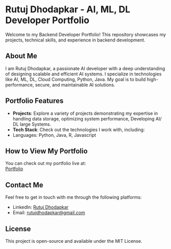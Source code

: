 # Rutuj Dhodapkar - AI, ML, DL Developer Portfolio

Welcome to my Backend Developer Portfolio! This repository showcases my projects, technical skills, and experience in backend development.

## About Me

I am Rutuj Dhodapkar, a passionate AI developer with a deep understanding of designing scalable and efficient AI systems. I specialize in technologies like AI, ML, DL, Cloud Computing, Python, Java. My goal is to build high-performance, secure, and maintainable AI solutions.

## Portfolio Features

- **Projects**: Explore a variety of projects demonstrating my expertise in handling data storage, optimizing system performance, Developing AI/ DL large Systems.
- **Tech Stack**: Check out the technologies I work with, including:
- Languages:  Python, Java, R, Javascript

## How to View My Portfolio

You can check out my portfolio live at:  
[Portfolio](https://rutujdhodapkar.vercel.app)

## Contact Me

Feel free to get in touch with me through the following platforms:

- LinkedIn: [Rutuj Dhodapkar](https://www.linkedin.com/in/rutuj-dhodapkar-80bb5424a/)
- Email: [rutujdhodapkar@gmail.com](mailto:rutujdhodapkar@gmail.com)

## License

This project is open-source and available under the MIT License.
